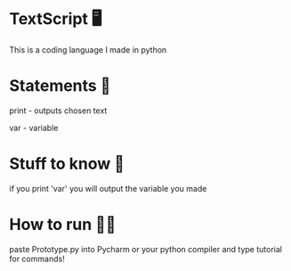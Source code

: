 # TextScript 🖥

This is a coding language I made in python

# Statements 🛂

print - outputs chosen text

var - variable

# Stuff to know 🤔

if you print 'var' you will output the variable you made

# How to run 🏃‍♂️

paste Prototype.py into Pycharm or your python compiler and type tutorial for commands!
